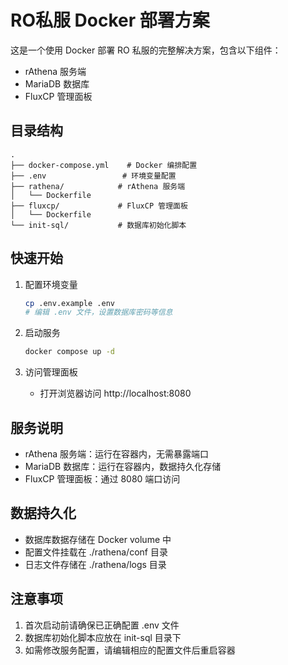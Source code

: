 # RO私服 Docker 部署方案

这是一个使用 Docker 部署 RO 私服的完整解决方案，包含以下组件：

- rAthena 服务端
- MariaDB 数据库
- FluxCP 管理面板

## 目录结构

```
.
├── docker-compose.yml    # Docker 编排配置
├── .env                 # 环境变量配置
├── rathena/            # rAthena 服务端
│   └── Dockerfile
├── fluxcp/             # FluxCP 管理面板
│   └── Dockerfile
└── init-sql/           # 数据库初始化脚本
```

## 快速开始

1. 配置环境变量
   ```bash
   cp .env.example .env
   # 编辑 .env 文件，设置数据库密码等信息
   ```

2. 启动服务
   ```bash
   docker compose up -d
   ```

3. 访问管理面板
   - 打开浏览器访问 http://localhost:8080

## 服务说明

- rAthena 服务端：运行在容器内，无需暴露端口
- MariaDB 数据库：运行在容器内，数据持久化存储
- FluxCP 管理面板：通过 8080 端口访问

## 数据持久化

- 数据库数据存储在 Docker volume 中
- 配置文件挂载在 ./rathena/conf 目录
- 日志文件存储在 ./rathena/logs 目录

## 注意事项

1. 首次启动前请确保已正确配置 .env 文件
2. 数据库初始化脚本应放在 init-sql 目录下
3. 如需修改服务配置，请编辑相应的配置文件后重启容器 